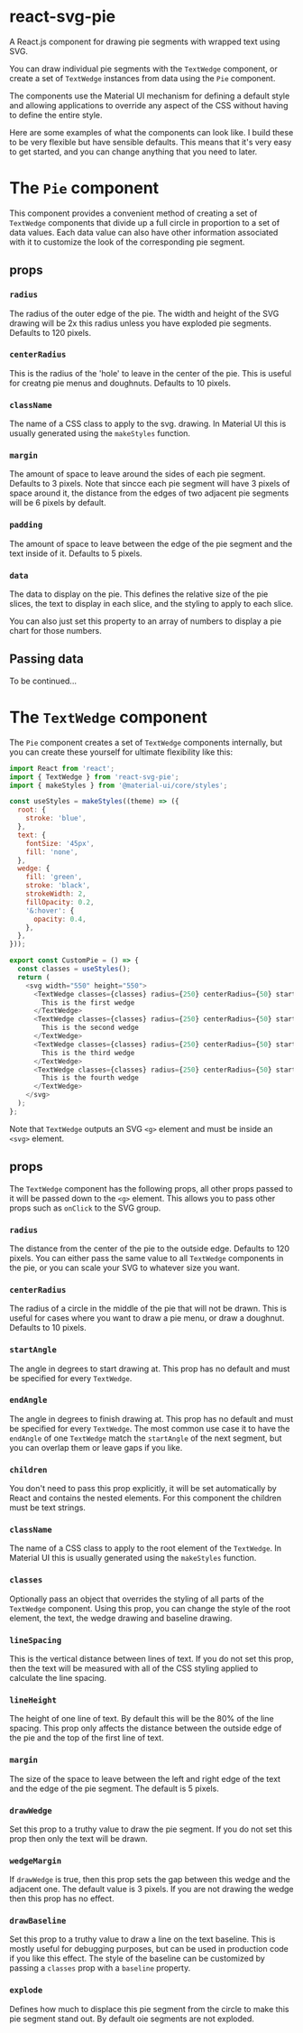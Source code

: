 # react-svg-pie
A React.js component for drawing pie segments with wrapped text using SVG.

You can draw individual pie segments with the `TextWedge` component, or create a set of 
`TextWedge` instances from data using the `Pie` component.

The components use the Material UI mechanism for defining a default style and allowing 
applications to override any aspect of the CSS without having to define the entire style.

Here are some examples of what the components can look like. I build these to be very 
flexible but have sensible defaults. This means that it's very easy to get started, 
and you can change anything that you need to later.

# The `Pie` component

This component provides a convenient method of creating a set of `TextWedge` components that
divide up a full circle in proportion to a set of data values. Each data value can also have
other information associated with it to customize the look of the corresponding pie segment.

## props

### `radius`
The radius of the outer edge of the pie. The width and height of the SVG drawing will
be 2x this radius unless you have exploded pie segments. Defaults to 120 pixels.

### `centerRadius`
This is the radius of the 'hole' to leave in the center of the pie. This is useful
for creatng pie menus and doughnuts. Defaults to 10 pixels.

### `className`
The name of a CSS class to apply to the svg. drawing. In Material UI this
is usually generated using the `makeStyles` function.

### `margin`
The amount of space to leave around the sides of each pie segment. Defaults to 3 pixels.
Note that sincce each pie segment will have 3 pixels of space around it, the distance
from the edges of two adjacent pie segments will be 6 pixels by default.

### `padding`
The amount of space to leave between the edge of the pie segment and the text inside of it. 
Defaults to 5 pixels.

### `data`
The data to display on the pie. This defines the relative size of the pie
slices, the text to display in each slice, and the styling to apply to each slice.

You can also just set this property to an array of numbers to display a pie chart for
those numbers.

## Passing data

To be continued...

# The `TextWedge` component

The `Pie` component creates a set of `TextWedge` components internally, but you can create these yourself 
for ultimate flexibility like this:

```javascript
import React from 'react';
import { TextWedge } from 'react-svg-pie';
import { makeStyles } from '@material-ui/core/styles';

const useStyles = makeStyles((theme) => ({
  root: {
    stroke: 'blue',
  },
  text: {
    fontSize: '45px',
    fill: 'none',
  },
  wedge: {
    fill: 'green',
    stroke: 'black',
    strokeWidth: 2,
    fillOpacity: 0.2,
    '&:hover': {
      opacity: 0.4,
    },
  },
}));

export const CustomPie = () => {
  const classes = useStyles();
  return (
    <svg width="550" height="550">
      <TextWedge classes={classes} radius={250} centerRadius={50} startAngle={315} endAngle={45} drawWedge wedgeMargin={3}>
        This is the first wedge
      </TextWedge>
      <TextWedge classes={classes} radius={250} centerRadius={50} startAngle={45} endAngle={135} drawWedge wedgeMargin={3} explode={25}>
        This is the second wedge
      </TextWedge>
      <TextWedge classes={classes} radius={250} centerRadius={50} startAngle={135} endAngle={225} drawWedge wedgeMargin={3}>
        This is the third wedge
      </TextWedge>
      <TextWedge classes={classes} radius={250} centerRadius={50} startAngle={225} endAngle={315} drawWedge wedgeMargin={3}>
        This is the fourth wedge
      </TextWedge>
    </svg>
  );
};

```

Note that `TextWedge` outputs an SVG `<g>` element and must be inside an `<svg>` element.

## props
The `TextWedge` component has the following props, all other props passed to it will be passed down to the `<g>` element.
This allows you to pass other props such as `onClick` to the SVG group.

### `radius`
The distance from the center of the pie to the outside edge. Defaults to 120 pixels.
You can either pass the same value to all `TextWedge` components in the pie, or you can
scale your SVG to whatever size you want.

### `centerRadius`
The radius of a circle in the middle of the pie that will not be drawn. This is useful
for cases where you want to draw a pie menu, or draw a doughnut. Defaults to 10 pixels.

### `startAngle`
The angle in degrees to start drawing at. This prop has no default and must be specified
for every `TextWedge`.

### `endAngle`
The angle in degrees to finish drawing at. This prop has no default and must be specified
for every `TextWedge`. The most common use case it to have the `endAngle` of one `TextWedge`
match the `startAngle` of the next segment, but you can overlap them or leave gaps if you like.

### `children`
You don't need to pass this prop explicitly, it will be set automatically by React and 
contains the nested elements. For this component the children must be text strings.

### `className`
The name of a CSS class to apply to the root element of the `TextWedge`. In Material UI this
is usually generated using the `makeStyles` function.

### `classes`
Optionally pass an object that overrides the styling of all parts of the `TextWedge` component.
Using this prop, you can change the style of the root element, the text, the wedge drawing and 
baseline drawing.

### `lineSpacing`
This is the vertical distance between lines of text. If you do not set this prop, then the
text will be measured with all of the CSS styling applied to calculate the line spacing.

### `lineHeight`
The height of one line of text. By default this will be the 80% of the line spacing. This
prop only affects the distance between the outside edge of the pie and the top of the 
first line of text.

### `margin`
The size of the space to leave between the left and right edge of the text and the edge of
the pie segment. The default is 5 pixels.

### `drawWedge`
Set this prop to a truthy value to draw the pie segment. If you do not set this prop then
only the text will be drawn.

### `wedgeMargin`
If `drawWedge` is true, then this prop sets the gap between this wedge and the adjacent one.
The default value is 3 pixels. If you are not drawing the wedge then this prop has no effect.

### `drawBaseline`
Set this prop to a truthy value to draw a line on the text baseline. This is mostly useful for 
debugging purposes, but can be used in production code if you like this effect. The style of the
baseline can be customized by passing a `classes` prop with a `baseline` property.

### `explode`
Defines how much to displace this pie segment from the circle to make this pie segment stand out.
By default oie segments are not exploded.
